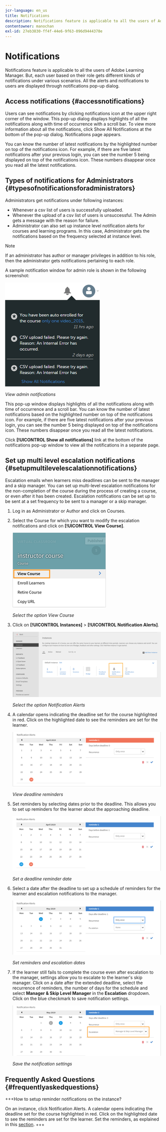 ```yaml
---
jcr-language: en_us
title: Notifications
description: Notifications feature is applicable to all the users of Adobe Learning Manager. But, each user based on their role gets different kinds of notifications under various scenarios.
contentowner: manochan
exl-id: 27eb3830-ff4f-44e6-9f63-096d9444378e
---
```

# Notifications

Notifications feature is applicable to all the users of Adobe Learning Manager. But, each user based on their role gets different kinds of notifications under various scenarios. All the alerts and notifications to users are displayed through notifications pop-up dialog.

## Access notifications {#accessnotifications}

Users can see notifications by clicking notifications icon at the upper right corner of the window. This pop-up dialog displays highlights of all the notifications along with time of occurrence with a scroll bar. To view more information about all the notifications, click Show All Notifications at the bottom of the pop-up dialog. Notifications page appears.

You can know the number of latest notifications by the highlighted number on top of the notifications icon. For example, if there are five latest notifications after your previous login, you can see the number 5 being displayed on top of the notifications icon. These numbers disappear once you read all the latest notifications.

## Types of notifications for Administrators {#typesofnotificationsforadministrators}

Administrators get notifications under following instances:

* Whenever a csv list of users is successfully uploaded.
* Whenever the upload of a csv list of users is unsuccessful. The Admin gets a message with the reason for failure.
* Administrator can also set up instance level notification alerts for courses and learning programs. In this case, Administrator gets the notifications based on the frequency selected at instance level. 

>[!NOTE]
>
>If an administrator has author or manager privileges in addition to his role, then the administrator gets notifications pertaining to each role.

A sample notification window for admin role is shown in the following screenshot:

![](assets/admin-notification.png)

*View admin notifications*

This pop-up window displays highlights of all the notifications along with time of occurrence and a scroll bar. You can know the number of latest notifications based on the highlighted number on top of the notifications icon. For example, if there are five latest notifications after your previous login, you can see the number 5 being displayed on top of the notifications icon. These numbers disappear once you read all the latest notifications.

Click **[!UICONTROL Show all notifications]** link at the bottom of the notifications pop-up window to view all the notifications in a separate page.

## Set up multi level escalation notifications {#setupmultilevelescalationnotifications}

Escalation emails when learners miss deadlines can be sent to the manager and a skip manager. You can set up multi-level escalation notifications for the non-completion of the course during the process of creating a course, or even after it has been created. Escalation notifications can be set up to be sent at a set frequency to be sent to a manager or a skip manager.

1. Log in as Administrator or Author and click on Courses.
1. Select the Course for which you want to modify the escalation notifications and click on **[!UICONTROL View Course]**.

   ![](assets/view-courses.png)

   *Select the option View Course*

1. Click on **[!UICONTROL Instances]** > **[!UICONTROL Notification Alerts]**.

   ![](assets/notification-alert.png)

   *Select the option Notification Alerts*

1. A calendar opens indicating the deadline set for the course highlighted in red. Click on the highlighted date to see the reminders are set for the learner.

   ![](assets/deadline-calender.png)

   *View deadline reminders*

1. Set reminders by selecting dates prior to the deadline. This allows you to set up reminders for the learner about the approaching deadline.

   ![](assets/deadline-reminder.png)

   *Set a deadline reminder date*

1. Select a date after the deadline to set up a schedule of reminders for the learner and escalation notifications to the manager.

   ![](assets/set-reminders-andescalation.png)

   *Set reminders and escalation dates*

1. If the learner still fails to complete the course even after escalation to the manager, settings allow you to escalate to the learner's skip manager. Click on a date after the extended deadline, select the recurrence of reminders, the number of days for the schedule and select **Manager & Skip Level Manager** in the **Escalation** dropdown. Click on the blue checkmark to save notification settings.

   ![](assets/reminder-to-managerandskipmanager.png)

   *Save the notification settings*

## Frequently Asked Questions {#frequentlyaskedquestions}

+++How to setup reminder notifications on the instance?

On an instance, click Notification Alerts. A calendar opens indicating the deadline set for the course highlighted in red. Click on the highlighted date to see the reminders are set for the learner. Set the reminders, as explained in this [section](user-notifications.md#Setupmultilevelescalationnotifications).
+++
